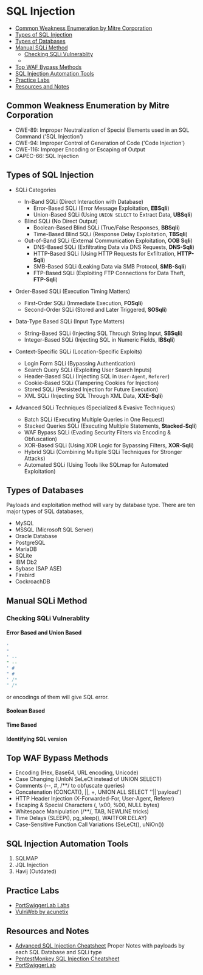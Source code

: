 # SQL Injection

- [Common Weakness Enumeration by Mitre Corporation](#common-weakness-enumeration-by-mitre-corporation)  
- [Types of SQL Injection](#types-of-sql-injection)
- [Types of Databases](#types-of-databases)
- [Manual SQLi Method](#manual-sqli-method)
  - [Checking SQLi Vulnerablity](#checking-sqli-vulnerablity)
  - 
- [Top WAF Bypass Methods](#top-waf-bypass-methods)
- [SQL Injection Automation Tools](#sql-injection-automation-tools)
- [Practice Labs](#practice-labs)
- [Resources and Notes](#resources-and-notes)

## Common Weakness Enumeration by Mitre Corporation
- CWE-89: Improper Neutralization of Special Elements used in an SQL Command ('SQL Injection')
- CWE-94: Improper Control of Generation of Code ('Code Injection')
- CWE-116: Improper Encoding or Escaping of Output
- CAPEC-66: SQL Injection

## Types of SQL Injection
- SQLi Categories  
  - In-Band SQLi (Direct Interaction with Database)  
    - Error-Based SQLi (Error Message Exploitation, **EBSqli**)  
    - Union-Based SQLi (Using `UNION SELECT` to Extract Data, **UBSqli**)  
  - Blind SQLi (No Direct Output)  
    - Boolean-Based Blind SQLi (True/False Responses, **BBSqli**)  
    - Time-Based Blind SQLi (Response Delay Exploitation, **TBSqli**)  
  - Out-of-Band SQLi (External Communication Exploitation, **OOB Sqli**)  
    - DNS-Based SQLi (Exfiltrating Data via DNS Requests, **DNS-Sqli**)  
    - HTTP-Based SQLi (Using HTTP Requests for Exfiltration, **HTTP-Sqli**)  
    - SMB-Based SQLi (Leaking Data via SMB Protocol, **SMB-Sqli**)  
    - FTP-Based SQLi (Exploiting FTP Connections for Data Theft, **FTP-Sqli**)  

- Order-Based SQLi (Execution Timing Matters)  
  - First-Order SQLi (Immediate Execution, **FOSqli**)  
  - Second-Order SQLi (Stored and Later Triggered, **SOSqli**)  

- Data-Type Based SQLi (Input Type Matters)  
  - String-Based SQLi (Injecting SQL Through String Input, **SBSqli**)  
  - Integer-Based SQLi (Injecting SQL in Numeric Fields, **IBSqli**)  

- Context-Specific SQLi (Location-Specific Exploits)  
  - Login Form SQLi (Bypassing Authentication)  
  - Search Query SQLi (Exploiting User Search Inputs)  
  - Header-Based SQLi (Injecting SQL in `User-Agent`, `Referer`)  
  - Cookie-Based SQLi (Tampering Cookies for Injection)  
  - Stored SQLi (Persisted Injection for Future Execution)  
  - XML SQLi (Injecting SQL Through XML Data, **XXE-Sqli**)  

- Advanced SQLi Techniques (Specialized & Evasive Techniques)  
  - Batch SQLi (Executing Multiple Queries in One Request)  
  - Stacked Queries SQLi (Executing Multiple Statements, **Stacked-Sqli**)  
  - WAF Bypass SQLi (Evading Security Filters via Encoding & Obfuscation)  
  - XOR-Based SQLi (Using XOR Logic for Bypassing Filters, **XOR-Sqli**)  
  - Hybrid SQLi (Combining Multiple SQLi Techniques for Stronger Attacks)  
  - Automated SQLi (Using Tools like SQLmap for Automated Exploitation)  

## Types of Databases
Payloads and exploitation method will vary by database type.
There are ten major types of SQL databases,
- MySQL
- MSSQL (Microsoft SQL Server)
- Oracle Database
- PostgreSQL
- MariaDB
- SQLite
- IBM Db2
- Sybase (SAP ASE)
- Firebird
- CockroachDB

## Manual SQLi Method
### Checking SQLi Vulnerablity 
#### Error Based and Union Based
```SQL
'  
"  
' --  
" --  
' #  
" #  
' /*  
" /*  
```
or encodings of them will give SQL error.
#### Boolean Based
#### Time Based
#### Identifying SQL version


## Top WAF Bypass Methods
- Encoding (Hex, Base64, URL encoding, Unicode)
- Case Changing (UnIoN SeLeCt instead of UNION SELECT)
- Comments (--, #, /**/ to obfuscate queries)
- Concatenation (CONCAT(), ||, +, UNION ALL SELECT ''||'payload')
- HTTP Header Injection (X-Forwarded-For, User-Agent, Referer)
- Escaping & Special Characters (\, \x00, %00, NULL bytes)
- Whitespace Manipulation (/**/, TAB, NEWLINE tricks)
- Time Delays (SLEEP(), pg_sleep(), WAITFOR DELAY)
- Case-Sensitive Function Call Variations (SeLeCt(), uNiOn())

## SQL Injection Automation Tools
1. SQLMAP
2. JQL Injection
3. Havij (Outdated)
   
## Practice Labs
- [PortSwiggerLab Labs](https://portswigger.net/web-security/all-labs#sql-injection)
- [VulnWeb by acunetix](http://vulnweb.com/)

## Resources and Notes
- [Advanced SQL Injection Cheatsheet](https://github.com/kleiton0x00/Advanced-SQL-Injection-Cheatsheet) Proper Notes with payloads by each SQL Database and SQLi type
- [PentestMonkey SQL Injection Cheatsheet](https://pentestmonkey.net/category/cheat-sheet/sql-injection)
- [PortSwiggerLab](https://portswigger.net/web-security/sql-injection#what-is-sql-injection-sqli)




